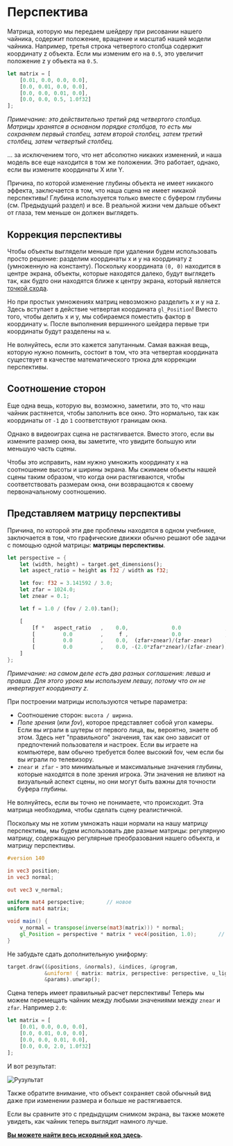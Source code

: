 # Перспектива

Матрица, которую мы передаем шейдеру при рисовании нашего чайника, содержит положение, вращение и масштаб нашей модели чайника. Например, третья строка четвертого столбца содержит координату z объекта. Если мы изменим его на `0.5`, это увеличит положение z у объекта на `0.5`.

```rust
let matrix = [
    [0.01, 0.0, 0.0, 0.0],
    [0.0, 0.01, 0.0, 0.0],
    [0.0, 0.0, 0.01, 0.0],
    [0.0, 0.0, 0.5, 1.0f32]
];
```

*Примечание: это действительно третий ряд четвертого столбца. Матрицы хранятся в основном порядке столбцов, то есть мы сохраняем первый столбец, затем второй столбец, затем третий столбец, затем четвертый столбец.*

... за исключением того, что нет абсолютно никаких изменений, и наша модель все еще находится в том же положении. Это работает, однако, если вы измените координаты X или Y.

Причина, по которой изменение глубины объекта не имеет никакого эффекта, заключается в том, что наша сцена не имеет никакой перспективы! Глубина используется только вместе с буфером глубины (см. Предыдущий раздел) и все. В реальной жизни чем дальше объект от глаза, тем меньше он должен выглядеть.

## Коррекция перспективы

Чтобы объекты выглядели меньше при удалении будем использовать просто решение: разделим координаты x и y на координату z (умноженную на константу). Поскольку координата `(0, 0)` находится в центре экрана, объекты, которые находятся далеко, будут выглядеть так, как будто они находятся ближе к центру экрана, который является [точкой схода](https://en.wikipedia.org/wiki/Vanishing_point).

Но при простых умножениях матриц невозможно разделить x и y на z. Здесь вступает в действие четвертая координата `gl_Position`! Вместо того, чтобы делить x и y, мы собираемся поместить фактор в координату `w`. После выполнения вершинного шейдера первые три координаты будут разделены на `w`.

Не волнуйтесь, если это кажется запутанным. Самая важная вещь, которую нужно помнить, состоит в том, что эта четвертая координата существует в качестве математического трюка для коррекции перспективы.

## Соотношение сторон

Еще одна вещь, которую вы, возможно, заметили, это то, что наш чайник растянется, чтобы заполнить все окно. Это нормально, так как координаты от `-1` до `1` соответствуют границам окна.

Однако в видеоиграх сцена не растягивается. Вместо этого, если вы измените размер окна, вы заметите, что увидите большую или меньшую часть сцены.

Чтобы это исправить, нам нужно умножить координату x на соотношение высоты и ширины экрана. Мы сжимаем объекты нашей сцены таким образом, что когда они растягиваются, чтобы соответствовать размерам окна, они возвращаются к своему первоначальному соотношению.

## Представляем матрицу перспективы

Причина, по которой эти две проблемы находятся в одном учебнике, заключается в том, что графические движки обычно решают обе задачи с помощью одной матрицы: **матрицы перспективы**.

```rust
let perspective = {
    let (width, height) = target.get_dimensions();
    let aspect_ratio = height as f32 / width as f32;

    let fov: f32 = 3.141592 / 3.0;
    let zfar = 1024.0;
    let znear = 0.1;

    let f = 1.0 / (fov / 2.0).tan();

    [
        [f *   aspect_ratio   ,    0.0,              0.0              ,   0.0],
        [         0.0         ,     f ,              0.0              ,   0.0],
        [         0.0         ,    0.0,  (zfar+znear)/(zfar-znear)    ,   1.0],
        [         0.0         ,    0.0, -(2.0*zfar*znear)/(zfar-znear),   0.0],
    ]
};
```

*Примечание: на самом деле есть два разных соглашения: левша и правша. Для этого урока мы используем левшу, потому что он не инвертирует координату z.*

При построении матрицы используются четыре параметра:

 - Соотношение сторон: `высота / ширина`.
 - *Поле зрения* (или *fov*), которое представляет собой угол камеры. Если вы играли в шутеры от первого лица, вы, вероятно, знаете об этом. Здесь нет "правильного" значения, так как оно зависит от предпочтений пользователя и настроек. Если вы играете на компьютере, вам обычно требуется более высокий fov, чем если бы вы играли по телевизору.
 - `znear` и` zfar` - это минимальные и максимальные значения глубины, которые находятся в поле зрения игрока. Эти значения не влияют на визуальный аспект сцены, но они могут быть важны для точности буфера глубины.

Не волнуйтесь, если вы точно не понимаете, что происходит. Эта матрица необходима, чтобы сделать сцену реалистичной.

Поскольку мы не хотим умножать наши нормали на нашу матрицу перспективы, мы будем использовать две разные матрицы: регулярную матрицу, содержащую регулярные преобразования нашего объекта, и матрицу перспективы.

```glsl
#version 140

in vec3 position;
in vec3 normal;

out vec3 v_normal;

uniform mat4 perspective;       // новое
uniform mat4 matrix;

void main() {
    v_normal = transpose(inverse(mat3(matrix))) * normal;
    gl_Position = perspective * matrix * vec4(position, 1.0);       // новое
}
```

Не забудьте сдать дополнительную униформу:

```rust
target.draw((&positions, &normals), &indices, &program,
            &uniform! { matrix: matrix, perspective: perspective, u_light: light },
            &params).unwrap();
```

Сцена теперь имеет правильный расчет перспективы! Теперь мы можем перемещать чайник между любыми значениями между `znear` и `zfar`. Например `2.0`:

```rust
let matrix = [
    [0.01, 0.0, 0.0, 0.0],
    [0.0, 0.01, 0.0, 0.0],
    [0.0, 0.0, 0.01, 0.0],
    [0.0, 0.0, 2.0, 1.0f32]
];
```

И вот результат:

![Рузультат](../tuto-10-result.png)

Также обратите внимание, что объект сохраняет свой обычный вид даже при изменении размера и больше не растягивается.

Если вы сравните это с предыдущим снимком экрана, вы также можете увидеть, как чайник теперь выглядит намного лучше.

**[Вы можете найти весь исходный код здесь](https://github.com/glium/glium/blob/master/examples/tutorial-10.rs).**
